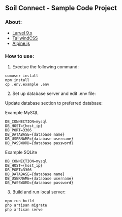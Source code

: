 ## Soil Connect - Sample Code Project

### About:

- [Larvel 9.x](https://laravel.com/docs/9.x)
- [TailwindCSS](https://tailwindcss.com/)
- [Alpine.js](https://alpinejs.org/)


### How to use:

1. Exectue the following command:

```
comoser install
npm install
cp .env.example .env
```

2. Set up database server and edit .env file:

Update database section to preferred database:

Example MySQL
```
DB_CONNECTION=mysql
DB_HOST={host_ip}
DB_PORT=3306
DB_DATABASE={database name}
DB_USERNAME={database username}
DB_PASSWORD={database password}
```

Example SQLite
```
DB_CONNECTION=mysql
DB_HOST={host_ip}
DB_PORT=3306
DB_DATABASE={database name}
DB_USERNAME={database username}
DB_PASSWORD={database password}
```

3. Build and run local server:

``` 
npm run build
php artisan migrate
php artisan serve
```
